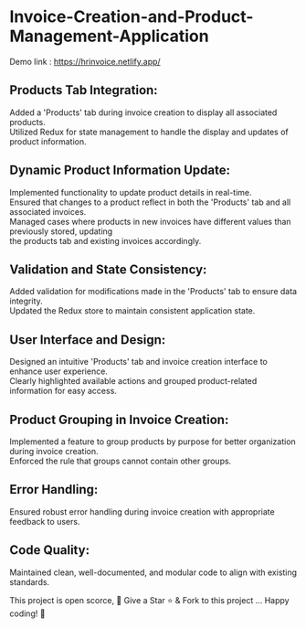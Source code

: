#  Invoice-Creation-and-Product-Management-Application

Demo link : https://hrinvoice.netlify.app/

##  Products Tab Integration:

Added a 'Products' tab during invoice creation to display all associated products.\
Utilized Redux for state management to handle the display and updates of product information.

##  Dynamic Product Information Update:

Implemented functionality to update product details in real-time.\
Ensured that changes to a product reflect in both the 'Products' tab and all associated invoices.\
Managed cases where products in new invoices have different values than previously stored, updating \
the products tab and existing invoices accordingly.

##  Validation and State Consistency:

Added validation for modifications made in the 'Products' tab to ensure data integrity.\
Updated the Redux store to maintain consistent application state.

##  User Interface and Design:

Designed an intuitive 'Products' tab and invoice creation interface to enhance user experience.\
Clearly highlighted available actions and grouped product-related information for easy access.

##  Product Grouping in Invoice Creation:

Implemented a feature to group products by purpose for better organization during invoice creation.\
Enforced the rule that groups cannot contain other groups.

##  Error Handling:

Ensured robust error handling during invoice creation with appropriate feedback to users.

##  Code Quality:

Maintained clean, well-documented, and modular code to align with existing standards.

This project is open scorce, 🚀 Give a Star ⭐️ & Fork to this project ... Happy coding! 🤩